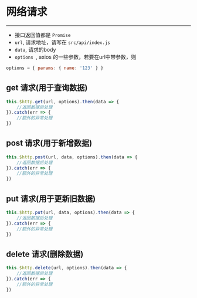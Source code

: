 # 网络请求
---
- 接口返回值都是 ```Promise```
- ```url```, 请求地址，请写在 ```src/api/index.js```
- ```data```, 请求的body
- ```options ```, axios 的一些参数，若要在url中带参数，则
```js
options = { params: { name: '123' } }
```

## get 请求(用于查询数据)
```js
this.$http.get(url, options).then(data => {
	//返回数据后处理
}).catch(err => {
	//额外的异常处理	
})
```

## post 请求(用于新增数据)
```js
this.$http.post(url, data, options).then(data => {
	//返回数据后处理
}).catch(err => {
	//额外的异常处理	
})
``` 

## put 请求(用于更新旧数据)
```js
this.$http.put(url, data, options).then(data => {
	//返回数据后处理
}).catch(err => {
	//额外的异常处理	
})
```

## delete 请求(删除数据)
```js
this.$http.delete(url, options).then(data => {
	//返回数据后处理
}).catch(err => {
	//额外的异常处理	
})

```